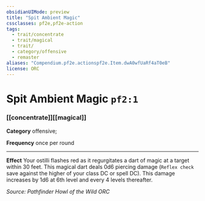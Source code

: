 ```yaml
---
obsidianUIMode: preview
title: "Spit Ambient Magic"
cssclasses: pf2e,pf2e-action
tags:
  - trait/concentrate
  - trait/magical
  - trait/
  - category/offensive
  - remaster
aliases: "Compendium.pf2e.actionspf2e.Item.dwA0wfUaRf4aT0eB"
license: ORC
---
```

# Spit Ambient Magic `pf2:1`

### [[concentrate]][[magical]]

**Category** offensive; 




**Frequency** once per round

* * *

**Effect** Your ostilli flashes red as it regurgitates a dart of magic at a target within 30 feet. This magical dart deals 0d6 piercing damage (`Reflex check` save against the higher of your class DC or spell DC). This damage increases by 1d6 at 6th level and every 4 levels thereafter.

*Source: Pathfinder Howl of the Wild*
*ORC*